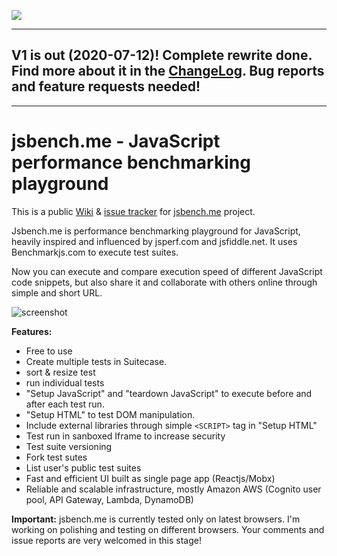 ![](https://github.com/psiho/jsbench-me/blob/master/images/jsbenchme-logo-100.png)

--------
## V1 is out (2020-07-12)! Complete rewrite done. Find more about it in the [ChangeLog](https://github.com/psiho/jsbench-me/wiki/Change-log). Bug reports and feature requests needed!
--------

# jsbench.me - JavaScript performance benchmarking playground

This is a public [Wiki](https://github.com/psiho/jsbench-me/wiki) & [issue tracker](https://github.com/psiho/jsbench-me/issues) for [jsbench.me](https://jsbench.me) project.

Jsbench.me is performance benchmarking playground for JavaScript, heavily inspired and influenced by jsperf.com and jsfiddle.net. It uses Benchmarkjs.com to execute test suites.

Now you can execute and compare  execution speed of different JavaScript code snippets, but also share it and collaborate with others online through simple and short URL.

![screenshot](https://github.com/psiho/jsbench-me/blob/master/images/screenshot-0.2.png)

**Features:**

* Free to use
* Create multiple tests in Suitecase.
* sort & resize test
* run individual tests
* "Setup JavaScript" and "teardown JavaScript" to execute before and after each test run.
* "Setup HTML" to test DOM manipulation.
* Include external libraries through simple `<SCRIPT>` tag in "Setup HTML"
* Test run in sanboxed Iframe to increase security
* Test suite versioning
* Fork test sutes
* List user's public test suites
* Fast and efficient UI built as single page app (Reactjs/Mobx)
* Reliable and scalable infrastructure, mostly Amazon AWS (Cognito user pool, API Gateway, Lambda, DynamoDB)

**Important:**
jsbench.me is currently tested only on latest browsers. I'm working on polishing and testing on different browsers. Your comments and issue reports are very welcomed in this stage!
